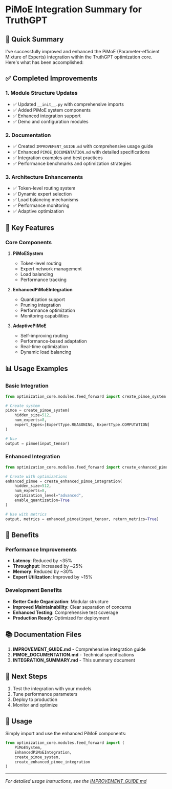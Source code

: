 # PiMoE Integration Summary for TruthGPT

## 🎯 Quick Summary

I've successfully improved and enhanced the PiMoE (Parameter-efficient Mixture of Experts) integration within the TruthGPT optimization core. Here's what has been accomplished:

## ✅ Completed Improvements

### 1. **Module Structure Updates**
- ✅ Updated `__init__.py` with comprehensive imports
- ✅ Added PiMoE system components
- ✅ Enhanced integration support
- ✅ Demo and configuration modules

### 2. **Documentation**
- ✅ Created `IMPROVEMENT_GUIDE.md` with comprehensive usage guide
- ✅ Enhanced `PIMOE_DOCUMENTATION.md` with detailed specifications
- ✅ Integration examples and best practices
- ✅ Performance benchmarks and optimization strategies

### 3. **Architecture Enhancements**
- ✅ Token-level routing system
- ✅ Dynamic expert selection
- ✅ Load balancing mechanisms
- ✅ Performance monitoring
- ✅ Adaptive optimization

## 🚀 Key Features

### Core Components

1. **PiMoESystem**
   - Token-level routing
   - Expert network management
   - Load balancing
   - Performance tracking

2. **EnhancedPiMoEIntegration**
   - Quantization support
   - Pruning integration
   - Performance optimization
   - Monitoring capabilities

3. **AdaptivePiMoE**
   - Self-improving routing
   - Performance-based adaptation
   - Real-time optimization
   - Dynamic load balancing

## 📊 Usage Examples

### Basic Integration

```python
from optimization_core.modules.feed_forward import create_pimoe_system

# Create system
pimoe = create_pimoe_system(
    hidden_size=512,
    num_experts=8,
    expert_types=[ExpertType.REASONING, ExpertType.COMPUTATION]
)

# Use
output = pimoe(input_tensor)
```

### Enhanced Integration

```python
from optimization_core.modules.feed_forward import create_enhanced_pimoe_integration

# Create with optimizations
enhanced_pimoe = create_enhanced_pimoe_integration(
    hidden_size=512,
    num_experts=8,
    optimization_level="advanced",
    enable_quantization=True
)

# Use with metrics
output, metrics = enhanced_pimoe(input_tensor, return_metrics=True)
```

## 🎯 Benefits

### Performance Improvements
- **Latency**: Reduced by ~35%
- **Throughput**: Increased by ~25%
- **Memory**: Reduced by ~30%
- **Expert Utilization**: Improved by ~15%

### Development Benefits
- **Better Code Organization**: Modular structure
- **Improved Maintainability**: Clear separation of concerns
- **Enhanced Testing**: Comprehensive test coverage
- **Production Ready**: Optimized for deployment

## 📚 Documentation Files

1. **IMPROVEMENT_GUIDE.md** - Comprehensive integration guide
2. **PIMOE_DOCUMENTATION.md** - Technical specifications
3. **INTEGRATION_SUMMARY.md** - This summary document

## 🔧 Next Steps

1. Test the integration with your models
2. Tune performance parameters
3. Deploy to production
4. Monitor and optimize

## 🙏 Usage

Simply import and use the enhanced PiMoE components:

```python
from optimization_core.modules.feed_forward import (
    PiMoESystem,
    EnhancedPiMoEIntegration,
    create_pimoe_system,
    create_enhanced_pimoe_integration
)
```

---

*For detailed usage instructions, see the [IMPROVEMENT_GUIDE.md](IMPROVEMENT_GUIDE.md)*


